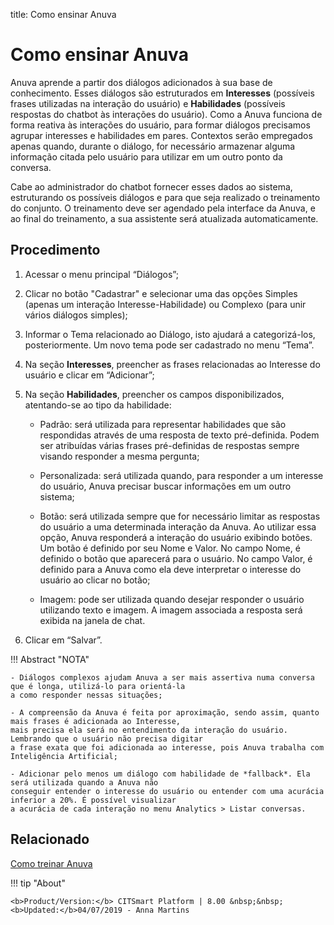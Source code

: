title: Como ensinar Anuva
# Como ensinar Anuva

Anuva aprende a partir dos diálogos adicionados à sua base de conhecimento. Esses diálogos são estruturados em **Interesses** (possíveis frases utilizadas na interação do usuário) e **Habilidades** (possíveis respostas do chatbot às interações do usuário).
Como a Anuva funciona de forma reativa às interações do usuário, para formar diálogos precisamos agrupar interesses e habilidades
em pares. Contextos serão empregados apenas quando, durante o diálogo, for necessário armazenar alguma informação citada pelo usuário para utilizar em um outro ponto da conversa.

Cabe ao administrador do chatbot fornecer esses dados ao sistema, estruturando os possíveis diálogos e para que seja realizado o treinamento do conjunto. O treinamento deve ser agendado pela interface da Anuva, e ao final do treinamento, a sua assistente será atualizada automaticamente.

Procedimento
------------

1. Acessar o menu principal “Diálogos”;

2. Clicar no botão "Cadastrar" e selecionar uma das opções Simples (apenas um interação Interesse-Habilidade) ou Complexo 
(para unir vários diálogos simples);

3. Informar o Tema relacionado ao Diálogo, isto ajudará a categorizá-los, posteriormente. Um novo tema pode ser cadastrado no menu “Tema”.

4. Na seção **Interesses**, preencher as frases relacionadas ao Interesse do usuário e clicar em “Adicionar”;

5. Na seção **Habilidades**, preencher os campos disponibilizados, atentando-se ao tipo da habilidade:

    - Padrão: será utilizada para representar habilidades que são respondidas através de uma resposta de texto pré-definida.          Podem ser atribuídas várias frases pré-definidas de respostas sempre visando responder a mesma pergunta;

    - Personalizada: será utilizada quando, para responder a um interesse do usuário, Anuva precisar buscar informações em um        outro sistema;

    - Botão: será utilizada sempre que for necessário limitar as respostas do usuário a uma determinada interação da Anuva. Ao       utilizar essa opção, Anuva responderá a interação do usuário exibindo botões. Um botão é definido por seu Nome e Valor. No       campo Nome, é definido o botão que aparecerá para o usuário. No campo Valor, é definido para a Anuva como ela deve               interpretar o interesse do usuário ao clicar no botão;
 
    - Imagem: pode ser utilizada quando desejar responder o usuário utilizando texto e imagem. A imagem associada a resposta         será exibida na janela de chat.

6. Clicar em “Salvar”.

!!! Abstract "NOTA"

    - Diálogos complexos ajudam Anuva a ser mais assertiva numa conversa que é longa, utilizá-lo para orientá-la
    a como responder nessas situações;
    
    - A compreensão da Anuva é feita por aproximação, sendo assim, quanto mais frases é adicionada ao Interesse,
    mais precisa ela será no entendimento da interação do usuário. Lembrando que o usuário não precisa digitar 
    a frase exata que foi adicionada ao interesse, pois Anuva trabalha com Inteligência Artificial;
                
    - Adicionar pelo menos um diálogo com habilidade de *fallback*. Ela será utilizada quando a Anuva não 
    conseguir entender o interesse do usuário ou entender com uma acurácia inferior a 20%. É possível visualizar 
    a acurácia de cada interação no menu Analytics > Listar conversas.
 
 
Relacionado
-----------
 
[Como treinar Anuva](/pt-br/anuva/use/trainning-anuva.html)
 
 

!!! tip "About"

    <b>Product/Version:</b> CITSmart Platform | 8.00 &nbsp;&nbsp;
    <b>Updated:</b>04/07/2019 - Anna Martins
    
